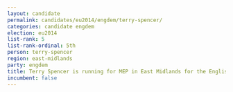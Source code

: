 ```yaml
---
layout: candidate
permalink: candidates/eu2014/engdem/terry-spencer/
categories: candidate engdem
election: eu2014
list-rank: 5
list-rank-ordinal: 5th
person: terry-spencer
region: east-midlands
party: engdem
title: Terry Spencer is running for MEP in East Midlands for the English Democrats
incumbent: false
---
```

